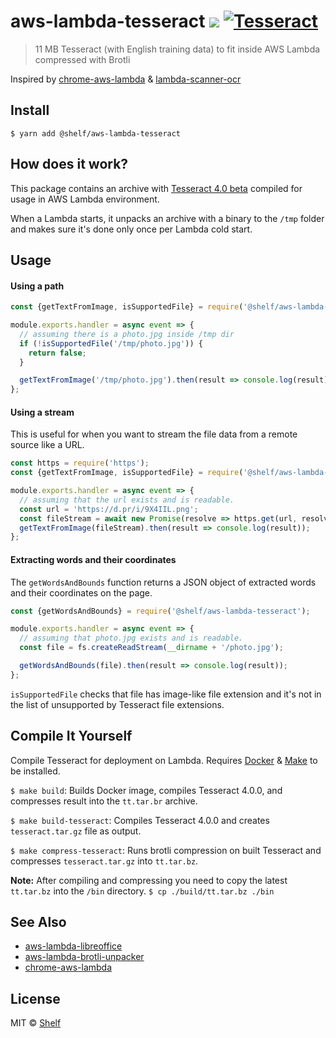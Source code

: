 # aws-lambda-tesseract ![](https://img.shields.io/badge/code_style-prettier-ff69b4.svg) [![Tesseract](https://img.shields.io/badge/tesserract-11_MB-brightgreen.svg)](bin/)

> 11 MB Tesseract (with English training data) to fit inside AWS Lambda compressed with Brotli

Inspired by [chrome-aws-lambda](https://github.com/alixaxel/chrome-aws-lambda) & [lambda-scanner-ocr](https://github.com/philippkeller/lambda-scanner-ocr)

## Install

```
$ yarn add @shelf/aws-lambda-tesseract
```

## How does it work?

This package contains an archive with [Tesseract 4.0 beta](https://github.com/tesseract-ocr/tesseract) compiled for usage in AWS Lambda environment.

When a Lambda starts, it unpacks an archive with a binary to the `/tmp` folder and makes sure it's done only once per Lambda cold start.

## Usage

#### Using a path

```js
const {getTextFromImage, isSupportedFile} = require('@shelf/aws-lambda-tesseract');

module.exports.handler = async event => {
  // assuming there is a photo.jpg inside /tmp dir
  if (!isSupportedFile('/tmp/photo.jpg')) {
    return false;
  }

  getTextFromImage('/tmp/photo.jpg').then(result => console.log(result));
};
```

#### Using a stream

This is useful for when you want to stream the file data from a remote source like a URL.

```js
const https = require('https');
const {getTextFromImage, isSupportedFile} = require('@shelf/aws-lambda-tesseract');

module.exports.handler = async event => {
  // assuming that the url exists and is readable.
  const url = 'https://d.pr/i/9X4IIL.png';
  const fileStream = await new Promise(resolve => https.get(url, resolve));
  getTextFromImage(fileStream).then(result => console.log(result));
};
```

#### Extracting words and their coordinates

The `getWordsAndBounds` function returns a JSON object of extracted words and their coordinates on the page.

```js
const {getWordsAndBounds} = require('@shelf/aws-lambda-tesseract');

module.exports.handler = async event => {
  // assuming that photo.jpg exists and is readable.
  const file = fs.createReadStream(__dirname + '/photo.jpg');

  getWordsAndBounds(file).then(result => console.log(result));
};
```

`isSupportedFile` checks that file has image-like file extension and it's not in the list of
unsupported by Tesseract file extensions.

## Compile It Yourself

Compile Tesseract for deployment on Lambda. Requires [Docker](https://www.docker.com/) & [Make](https://www.gnu.org/software/make/manual/html_node/Introduction.html) to be installed.

`$ make build`: Builds Docker image, compiles Tesseract 4.0.0, and compresses result into the `tt.tar.br` archive.

`$ make build-tesseract`: Compiles Tesseract 4.0.0 and creates `tesseract.tar.gz` file as output.

`$ make compress-tesseract`: Runs brotli compression on built Tesseract and compresses `tesseract.tar.gz` into `tt.tar.bz`.

**Note:** After compiling and compressing you need to copy the latest `tt.tar.bz` into the `/bin` directory. `$ cp ./build/tt.tar.bz ./bin`

## See Also

- [aws-lambda-libreoffice](https://github.com/shelfio/aws-lambda-libreoffice)
- [aws-lambda-brotli-unpacker](https://github.com/shelfio/aws-lambda-brotli-unpacker)
- [chrome-aws-lambda](https://github.com/alixaxel/chrome-aws-lambda)

## License

MIT © [Shelf](https://shelf.io)
